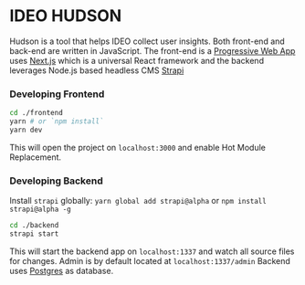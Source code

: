 # IDEO HUDSON

Hudson is a tool that helps IDEO collect user insights. Both front-end and back-end are written in JavaScript.
The front-end is a [Progressive Web App](https://medium.com/@amberleyjohanna/seriously-though-what-is-a-progressive-web-app-56130600a093) uses [Next.js](https://nextjs.org/) which is a universal React framework and the backend leverages Node.js based headless CMS [Strapi](https://strapi.io)

### Developing Frontend
```bash
cd ./frontend
yarn # or `npm install`
yarn dev 
```
This will open the project on `localhost:3000` and enable Hot Module Replacement.

### Developing Backend
Install `strapi` globally: `yarn global add strapi@alpha` or `npm install strapi@alpha -g`
```bash
cd ./backend
strapi start
```
This will start the backend app on `localhost:1337`  and watch all source files for changes.
Admin is by default located at `localhost:1337/admin`
Backend uses [Postgres](http://postgresql.org) as database.

